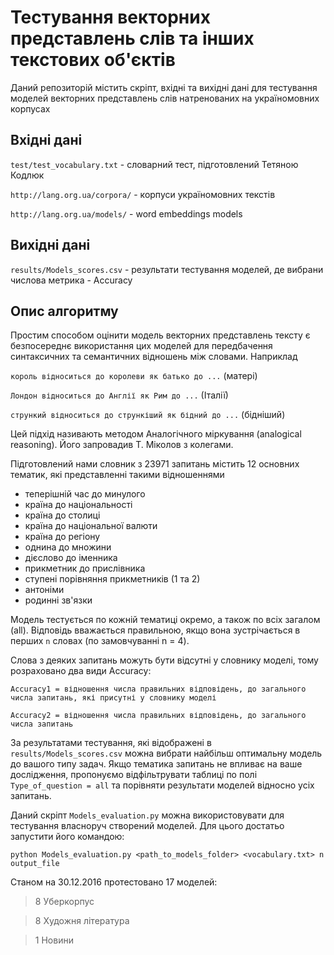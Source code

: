 # Тестування векторних представлень слів та інших текстових об'єктів

Даний репозиторій містить скріпт, вхідні та вихідні дані для тестування моделей векторних представлень слів натренованих на україномовних корпусах


## Вхідні дані

`test/test_vocabulary.txt` - словарний тест, підготовлений Тетяною Кодлюк

`http://lang.org.ua/corpora/` - корпуси україномовних текстів

`http://lang.org.ua/models/` - word embeddings models

## Вихідні дані

`results/Models_scores.csv` - результати тестування моделей, де вибрани числова метрика - Accuracy

## Опис алгоритму

Простим способом оцінити модель векторних представлень тексту є безпосереднє використання цих моделей для передбачення синтаксичних та семантичних відношень між словами. Наприклад

`король відноситься до королеви як батько до ...` (матері)

`Лондон відноситься до Англії як Рим до ...` (Італії)

`стрункий відноситься до стрункіший як бідний до ...` (бідніший)

Цей підхід називають методом Аналогічного міркування (analogical reasoning). Його запровадив Т. Міколов з колегами. 

Підготовлений нами словник з 23971 запитань містить 12 основних тематик, які представленні такими відношеннями

- теперішній час до минулого
- країна до національності
- країна до столиці
- країна до національної валюти
- країна до регіону
- однина до множини
- дієслово до іменника
- прикметник до прислівника
- ступені порівняння прикметників (1 та 2)
- антоніми
- родинні зв'язки

Модель тестується по кожній тематиці окремо, а також по всіх загалом (all). Відповідь вважається правильною, якщо вона зустрічається в перших `n` словах (по замовчуванні n = 4).

Слова з деяких запитань можуть бути відсутні у словнику моделі, тому розраховано два види Accuracy:

`Accuracy1 = відношення числа правильних відповідень, до загального числа запитань, які присутні у словнику моделі`

`Accuracy2 = відношення числа правильних відповідень, до загального числа запитань`

За результатами тестування, які відображені в `results/Models_scores.csv` можна вибрати найбільш оптимальну модель до вашого типу задач. Якщо тематика запитань не впливає на ваше дослідження, пропонуємо відфільтрувати таблиці по полі `Type_of_question = all` та порівняти результати моделей відносно усіх запитань. 

Даний скріпт `Models_evaluation.py` можна використовувати для тестування власноруч створений моделей. Для цього достатьо запустити його командою:

`python Models_evaluation.py <path_to_models_folder> <vocabulary.txt> n output_file`

Станом на 30.12.2016 протестовано 17 моделей:
> 8 Уберкорпус 

> 8 Художня література

> 1 Новини





